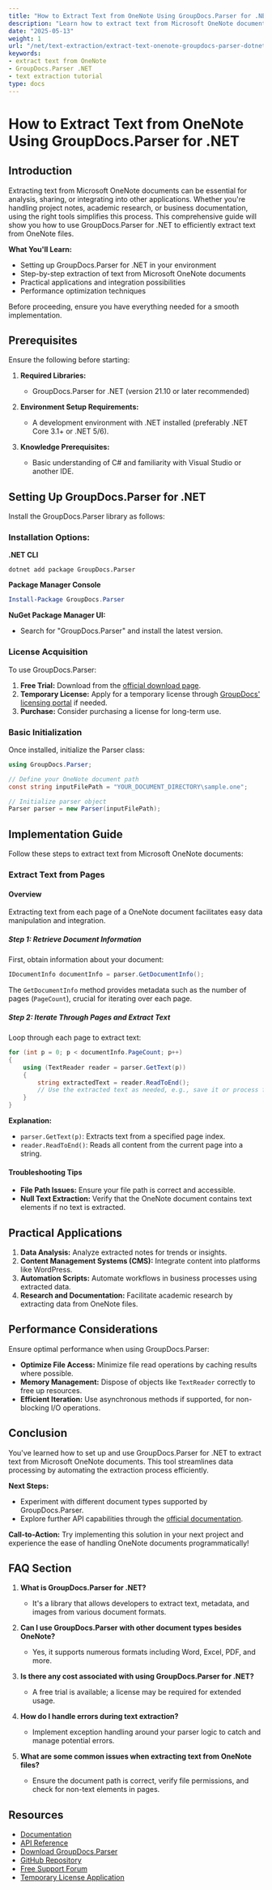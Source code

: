 ```yaml
---
title: "How to Extract Text from OneNote Using GroupDocs.Parser for .NET - A Comprehensive Guide"
description: "Learn how to extract text from Microsoft OneNote documents using GroupDocs.Parser for .NET. This guide covers setup, step-by-step extraction, and integration tips."
date: "2025-05-13"
weight: 1
url: "/net/text-extraction/extract-text-onenote-groupdocs-parser-dotnet/"
keywords:
- extract text from OneNote
- GroupDocs.Parser .NET
- text extraction tutorial
type: docs
---
```

# How to Extract Text from OneNote Using GroupDocs.Parser for .NET

## Introduction

Extracting text from Microsoft OneNote documents can be essential for analysis, sharing, or integrating into other applications. Whether you're handling project notes, academic research, or business documentation, using the right tools simplifies this process. This comprehensive guide will show you how to use GroupDocs.Parser for .NET to efficiently extract text from OneNote files.

**What You'll Learn:**
- Setting up GroupDocs.Parser for .NET in your environment
- Step-by-step extraction of text from Microsoft OneNote documents
- Practical applications and integration possibilities
- Performance optimization techniques

Before proceeding, ensure you have everything needed for a smooth implementation.

## Prerequisites

Ensure the following before starting:

1. **Required Libraries:**
   - GroupDocs.Parser for .NET (version 21.10 or later recommended)

2. **Environment Setup Requirements:**
   - A development environment with .NET installed (preferably .NET Core 3.1+ or .NET 5/6).

3. **Knowledge Prerequisites:**
   - Basic understanding of C# and familiarity with Visual Studio or another IDE.

## Setting Up GroupDocs.Parser for .NET

Install the GroupDocs.Parser library as follows:

### Installation Options:

**.NET CLI**
```shell
dotnet add package GroupDocs.Parser
```

**Package Manager Console**
```powershell
Install-Package GroupDocs.Parser
```

**NuGet Package Manager UI:**
- Search for "GroupDocs.Parser" and install the latest version.

### License Acquisition

To use GroupDocs.Parser:
1. **Free Trial:** Download from the [official download page](https://releases.groupdocs.com/parser/net/).
2. **Temporary License:** Apply for a temporary license through [GroupDocs' licensing portal](https://purchase.groupdocs.com/temporary-license/) if needed.
3. **Purchase:** Consider purchasing a license for long-term use.

### Basic Initialization

Once installed, initialize the Parser class:
```csharp
using GroupDocs.Parser;

// Define your OneNote document path
const string inputFilePath = "YOUR_DOCUMENT_DIRECTORY\sample.one";

// Initialize parser object
Parser parser = new Parser(inputFilePath);
```

## Implementation Guide

Follow these steps to extract text from Microsoft OneNote documents:

### Extract Text from Pages

#### Overview
Extracting text from each page of a OneNote document facilitates easy data manipulation and integration.

##### Step 1: Retrieve Document Information
First, obtain information about your document:
```csharp
IDocumentInfo documentInfo = parser.GetDocumentInfo();
```
The `GetDocumentInfo` method provides metadata such as the number of pages (`PageCount`), crucial for iterating over each page.

##### Step 2: Iterate Through Pages and Extract Text
Loop through each page to extract text:
```csharp
for (int p = 0; p < documentInfo.PageCount; p++)
{
    using (TextReader reader = parser.GetText(p))
    {
        string extractedText = reader.ReadToEnd();
        // Use the extracted text as needed, e.g., save it or process further.
    }
}
```
**Explanation:**
- `parser.GetText(p)`: Extracts text from a specified page index.
- `reader.ReadToEnd()`: Reads all content from the current page into a string.

#### Troubleshooting Tips
- **File Path Issues:** Ensure your file path is correct and accessible.
- **Null Text Extraction:** Verify that the OneNote document contains text elements if no text is extracted.

## Practical Applications

1. **Data Analysis:** Analyze extracted notes for trends or insights.
2. **Content Management Systems (CMS):** Integrate content into platforms like WordPress.
3. **Automation Scripts:** Automate workflows in business processes using extracted data.
4. **Research and Documentation:** Facilitate academic research by extracting data from OneNote files.

## Performance Considerations

Ensure optimal performance when using GroupDocs.Parser:
- **Optimize File Access:** Minimize file read operations by caching results where possible.
- **Memory Management:** Dispose of objects like `TextReader` correctly to free up resources.
- **Efficient Iteration:** Use asynchronous methods if supported, for non-blocking I/O operations.

## Conclusion

You've learned how to set up and use GroupDocs.Parser for .NET to extract text from Microsoft OneNote documents. This tool streamlines data processing by automating the extraction process efficiently.

**Next Steps:**
- Experiment with different document types supported by GroupDocs.Parser.
- Explore further API capabilities through the [official documentation](https://docs.groupdocs.com/parser/net/).

**Call-to-Action:** Try implementing this solution in your next project and experience the ease of handling OneNote documents programmatically!

## FAQ Section

1. **What is GroupDocs.Parser for .NET?**
   - It's a library that allows developers to extract text, metadata, and images from various document formats.

2. **Can I use GroupDocs.Parser with other document types besides OneNote?**
   - Yes, it supports numerous formats including Word, Excel, PDF, and more.

3. **Is there any cost associated with using GroupDocs.Parser for .NET?**
   - A free trial is available; a license may be required for extended usage.

4. **How do I handle errors during text extraction?**
   - Implement exception handling around your parser logic to catch and manage potential errors.

5. **What are some common issues when extracting text from OneNote files?**
   - Ensure the document path is correct, verify file permissions, and check for non-text elements in pages.

## Resources
- [Documentation](https://docs.groupdocs.com/parser/net/)
- [API Reference](https://reference.groupdocs.com/parser/net)
- [Download GroupDocs.Parser](https://releases.groupdocs.com/parser/net/)
- [GitHub Repository](https://github.com/groupdocs-parser/GroupDocs.Parser-for-.NET)
- [Free Support Forum](https://forum.groupdocs.com/c/parser/10)
- [Temporary License Application](https://purchase.groupdocs.com/temporary-license/)

